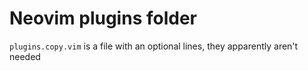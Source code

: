 # Neovim plugins folder

`plugins.copy.vim` is a file with an optional lines, they apparently aren't needed
